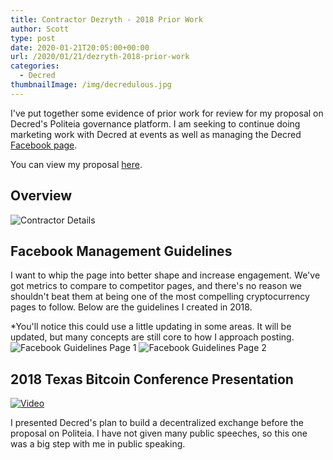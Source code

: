 ```yaml
---
title: Contractor Dezryth - 2018 Prior Work
author: Scott
type: post
date: 2020-01-21T20:05:00+00:00
url: /2020/01/21/dezryth-2018-prior-work
categories:
  - Decred
thumbnailImage: /img/decredulous.jpg
---
```


I've put together some evidence of prior work for review for my proposal on Decred's Politeia governance platform. I am seeking to continue doing marketing work with Decred at events as well as managing the Decred [Facebook page](https://www.facebook.com/decredproject/).

You can view my proposal [here](https://proposals.decred.org/proposals/063e38270b475ad680e98c12d1a48e322f4e8defe40b265272ea60c6d2202b13).

## Overview

![Contractor Details](/img/dcrresume.png)

## Facebook Management Guidelines

I want to whip the page into better shape and increase engagement. We've got metrics to compare to competitor pages, and there's no reason we shouldn't beat them at being one of the most compelling cryptocurrency pages to follow. Below are the guidelines I created in 2018.

*You'll notice this could use a little updating in some areas. It will be updated, but many concepts are still core to how I approach posting.
![Facebook Guidelines Page 1](/img/fbguidelines1.png)
![Facebook Guidelines Page 2](/img/fbguidelines2.png)

## 2018 Texas Bitcoin Conference Presentation

[![Video](/img/txbitcoinconfdexspeech.png)](https://www.youtube.com/embed/1LLk6Wwz61I)

I presented Decred's plan to build a decentralized exchange before the proposal on Politeia. I have not given many public speeches, so this one was a big step with me in public speaking.
